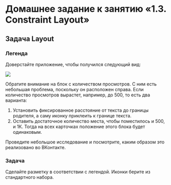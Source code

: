 # Домашнее задание к занятию «1.3. Constraint Layout»

## Задача Layout

### Легенда

Доверстайте приложение, чтобы получился следующий вид:

![](pic/layout.png)

Обратите внимание на блок с количеством просмотров. С ним есть небольшая проблема, поскольку он расположен справа. Если количество просмотров вырастет, например, до 500, то есть два варианта:
1. Установить фиксированное расстояние от текста до границы родителя, а саму иконку приклеить к границе текста.
1. Оставить достаточное количество места, чтобы поместилось и 500, и 1К. Тогда на всех карточках положение этого блока будет одинаковым.

Проведите небольшое исследование и посмотрите, каким образом это реализовано во ВКонтакте.

### Задача

Сделайте разметку в соответствии с легендой. Иконки берите из стандартного набора.